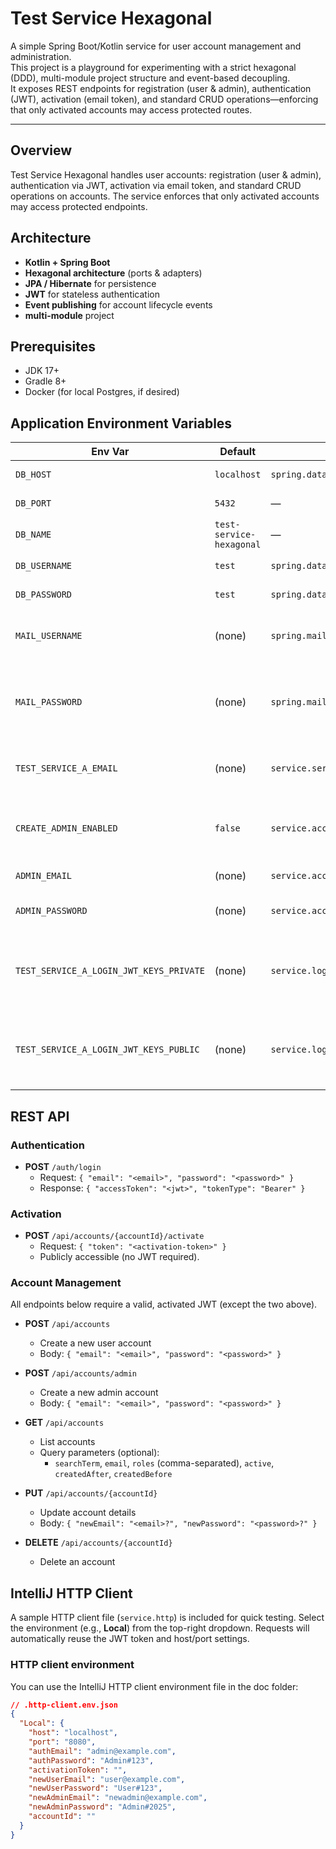 # Test Service Hexagonal

A simple Spring Boot/Kotlin service for user account management and administration.  
This project is a playground for experimenting with a strict hexagonal (DDD), multi-module project structure and event-based decoupling.  
It exposes REST endpoints for registration (user & admin), authentication (JWT), activation (email token), and standard CRUD operations—enforcing that only activated accounts may access protected routes.

---

## Overview

Test Service Hexagonal handles user accounts: registration (user & admin), authentication via JWT, activation via email token, and standard CRUD operations on accounts. The service enforces that only activated accounts may access protected endpoints.

## Architecture

- **Kotlin + Spring Boot**
- **Hexagonal architecture** (ports & adapters)
- **JPA / Hibernate** for persistence
- **JWT** for stateless authentication
- **Event publishing** for account lifecycle events
- **multi-module** project

## Prerequisites

- JDK 17+
- Gradle 8+
- Docker (for local Postgres, if desired)

## Application Environment Variables

| Env Var                                         | Default                  | Spring Property                           | Description                                                                                 |
|-------------------------------------------------|--------------------------|-------------------------------------------|---------------------------------------------------------------------------------------------|
| `DB_HOST`                                       | `localhost`              | `spring.datasource.url`                   | Postgres host                                                                                |
| `DB_PORT`                                       | `5432`                   | ―                                         | Postgres port                                                                                |
| `DB_NAME`                                       | `test-service-hexagonal` | ―                                         | Database name                                                                                |
| `DB_USERNAME`                                   | `test`                   | `spring.datasource.username`              | Database user                                                                                |
| `DB_PASSWORD`                                   | `test`                   | `spring.datasource.password`              | Database password                                                                            |
| `MAIL_USERNAME`                                 | (none)                   | `spring.mail.username`                    | SMTP username (e.g. Gmail address)                                                           |
| `MAIL_PASSWORD`                                 | (none)                   | `spring.mail.password`                    | SMTP password (e.g. app password or OAuth token)                                             |
| `TEST_SERVICE_A_EMAIL`                          | (none)                   | `service.service-email`                   | “From” address for outgoing emails                                                           |
| `CREATE_ADMIN_ENABLED`                          | `false`                  | `service.account.creation.admin.enabled`  | On startup, create the admin account if missing                                               |
| `ADMIN_EMAIL`                                   | (none)                   | `service.account.creation.admin.email`    | Initial admin user’s email                                                                   |
| `ADMIN_PASSWORD`                                | (none)                   | `service.account.creation.admin.password` | Initial admin user’s password                                                                |
| `TEST_SERVICE_A_LOGIN_JWT_KEYS_PRIVATE`         | (none)                   | `service.login.jwt.key.private-key`       | PEM-formatted RSA private key for signing JWTs                                               |
| `TEST_SERVICE_A_LOGIN_JWT_KEYS_PUBLIC`          | (none)                   | `service.login.jwt.key.public-key`        | PEM-formatted RSA public key for verifying JWTs                                              |

## REST API

### Authentication

- **POST** `/auth/login`
    - Request: `{ "email": "<email>", "password": "<password>" }`
    - Response: `{ "accessToken": "<jwt>", "tokenType": "Bearer" }`

### Activation

- **POST** `/api/accounts/{accountId}/activate`
    - Request: `{ "token": "<activation-token>" }`
    - Publicly accessible (no JWT required).

### Account Management

All endpoints below require a valid, activated JWT (except the two above).

- **POST** `/api/accounts`

    - Create a new user account
    - Body: `{ "email": "<email>", "password": "<password>" }`

- **POST** `/api/accounts/admin`

    - Create a new admin account
    - Body: `{ "email": "<email>", "password": "<password>" }`

- **GET** `/api/accounts`

    - List accounts
    - Query parameters (optional):
        - `searchTerm`, `email`, `roles` (comma-separated), `active`, `createdAfter`, `createdBefore`

- **PUT** `/api/accounts/{accountId}`

    - Update account details
    - Body: `{ "newEmail": "<email>?", "newPassword": "<password>?" }`

- **DELETE** `/api/accounts/{accountId}`

    - Delete an account

## IntelliJ HTTP Client

A sample HTTP client file (`service.http`) is included for quick testing. Select the environment (e.g., **Local**) from the top-right dropdown. Requests will automatically reuse the JWT token and host/port settings.

### HTTP client environment

You can use the IntelliJ HTTP client environment file in the doc folder:

```json
// .http-client.env.json
{
  "Local": {
    "host": "localhost",
    "port": "8080",
    "authEmail": "admin@example.com",
    "authPassword": "Admin#123",
    "activationToken": "",
    "newUserEmail": "user@example.com",
    "newUserPassword": "User#123",
    "newAdminEmail": "newadmin@example.com",
    "newAdminPassword": "Admin#2025",
    "accountId": ""
  }
}
```

